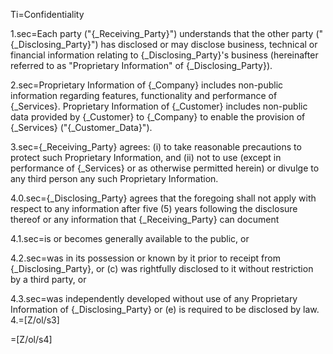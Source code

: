 Ti=Confidentiality

1.sec=Each party ("{_Receiving_Party}") understands that the other party ("{_Disclosing_Party}") has disclosed or may disclose business, technical or financial information relating to {_Disclosing_Party}'s business (hereinafter referred to as "Proprietary Information" of {_Disclosing_Party}).

2.sec=Proprietary Information of {_Company} includes non-public information regarding features, functionality and performance of {_Services}.  Proprietary Information of {_Customer} includes non-public data provided by {_Customer} to {_Company} to enable the provision of {_Services} ("{_Customer_Data}").

3.sec={_Receiving_Party} agrees: (i) to take reasonable precautions to protect such Proprietary Information, and (ii) not to use (except in performance of {_Services} or as otherwise permitted herein) or divulge to any third person any such Proprietary Information.

4.0.sec={_Disclosing_Party} agrees that the foregoing shall not apply with respect to any information after five (5) years following the disclosure thereof or any information that {_Receiving_Party} can document

4.1.sec=is or becomes generally available to the public, or

4.2.sec=was in its possession or known by it prior to receipt from {_Disclosing_Party}, or (c) was rightfully disclosed to it without restriction by a third party, or

4.3.sec=was independently developed without use of any Proprietary Information of {_Disclosing_Party} or (e) is required to be disclosed by law.
4.=[Z/ol/s3]

=[Z/ol/s4]
